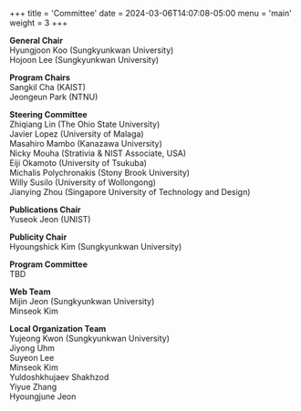 +++
title = 'Committee'
date = 2024-03-06T14:07:08-05:00
menu = 'main'
weight = 3
+++

**General Chair**\
Hyungjoon Koo (Sungkyunkwan University)\
Hojoon Lee (Sungkyunkwan University)

**Program Chairs**\
Sangkil Cha (KAIST)\
Jeongeun Park (NTNU)

**Steering Committee**\
Zhiqiang Lin (The Ohio State University)\
Javier Lopez (University of Malaga)\
Masahiro Mambo (Kanazawa University)\
Nicky Mouha (Strativia & NIST Associate, USA)\
Eiji Okamoto (University of Tsukuba)\
Michalis Polychronakis (Stony Brook University)\
Willy Susilo (University of Wollongong)\
Jianying Zhou (Singapore University of Technology and Design)

**Publications Chair**\
Yuseok Jeon (UNIST)

**Publicity Chair**\
Hyoungshick Kim (Sungkyunkwan University)

**Program Committee**\
TBD

**Web Team**\
Mijin Jeon (Sungkyunkwan University)\
Minseok Kim

**Local Organization Team**\
Yujeong Kwon (Sungkyunkwan University)\
Jiyong Uhm\
Suyeon Lee\
Minseok Kim\
Yuldoshkhujaev Shakhzod\
Yiyue Zhang\
Hyoungjune Jeon
